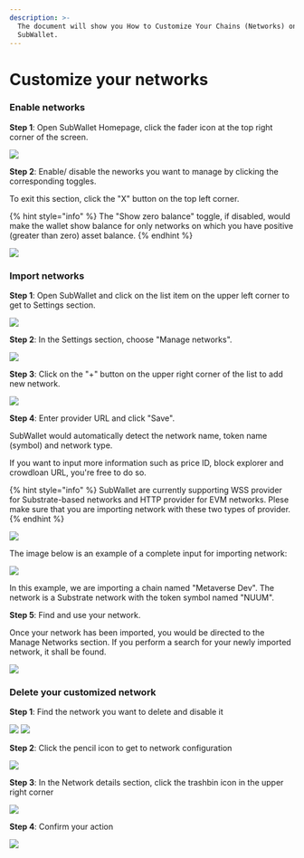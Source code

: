 ```yaml
---
description: >-
  The document will show you How to Customize Your Chains (Networks) on
  SubWallet.
---
```


# Customize your networks

### **Enable networks**

**Step 1**:  Open SubWallet Homepage, click the fader icon at the top right corner of the screen.

![](<../.gitbook/assets/image (221).png>)

**Step 2**: Enable/ disable the neworks you want to manage by clicking the corresponding toggles.&#x20;

To exit this section, click the "X" button on the top left corner.&#x20;

{% hint style="info" %}
The "Show zero balance" toggle, if disabled, would make the wallet show balance for only networks on which you have positive (greater than zero) asset balance.&#x20;
{% endhint %}

![](https://files.gitbook.com/v0/b/gitbook-x-prod.appspot.com/o/spaces%2F2zseowhOCGE5xsJFb2z5%2Fuploads%2F0A6KAEL50ZahnhOkDV2C%2FScreenshot\_28.png?alt=media\&token=e46f48d2-4d19-4344-926c-317544469994)



### Import networks

**Step 1**: Open SubWallet and click on the list item on the upper left corner to get to Settings section.

![](<../.gitbook/assets/image (209).png>)

**Step 2**: In the Settings section, choose "Manage networks".

![](https://files.gitbook.com/v0/b/gitbook-x-prod.appspot.com/o/spaces%2F2zseowhOCGE5xsJFb2z5%2Fuploads%2FhYQjmBk7PzG37t387kAr%2FScreenshot\_35.png?alt=media\&token=19d1dfcb-e747-44e8-bc77-6ac1785c0efb)

**Step 3**: Click on the "+" button on the upper right corner of the list to add new network.

![](https://files.gitbook.com/v0/b/gitbook-x-prod.appspot.com/o/spaces%2F2zseowhOCGE5xsJFb2z5%2Fuploads%2FSYGD6YKG99gAPbJ7w2B8%2FScreenshot\_36.png?alt=media\&token=b11ad0da-ebf9-4545-9ded-4ffbf906e9ce)



**Step 4**: Enter provider URL and click "Save".

SubWallet would automatically detect the network name, token name (symbol) and network type.&#x20;

If you want to input more information such as price ID, block explorer and crowdloan URL, you're free to do so.&#x20;

{% hint style="info" %}
SubWallet are currently supporting WSS provider for Substrate-based networks and HTTP provider for EVM networks. Plese make sure that you are importing network with these two types of provider.&#x20;
{% endhint %}

![](https://files.gitbook.com/v0/b/gitbook-x-prod.appspot.com/o/spaces%2F2zseowhOCGE5xsJFb2z5%2Fuploads%2FUUlzCBgx8gqjyNCc8Sjf%2FScreenshot\_37.png?alt=media\&token=597b603d-93e2-4fab-9aa9-f801a61a84c4)

The image below is an example of a complete input for importing network:

![](https://files.gitbook.com/v0/b/gitbook-x-prod.appspot.com/o/spaces%2F2zseowhOCGE5xsJFb2z5%2Fuploads%2ForlC007evum0B6N5REPo%2FScreenshot\_11.png?alt=media\&token=fe480387-253e-4167-83d7-623393292de6)

In this example, we are importing a chain named "Metaverse Dev". The network is a Substrate network with the token symbol named "NUUM".&#x20;



**Step 5**: Find and use your network.

Once your network has been imported, you would be directed to the Manage Networks section. If you perform a search for your newly imported network, it shall be found.&#x20;

![](<../.gitbook/assets/image (215).png>)



### Delete your customized network

**Step 1**: Find the network you want to delete and disable it

![](<../.gitbook/assets/Screenshot 2023-07-06 164653.png>) ![](<../.gitbook/assets/Screenshot 2023-07-06 164744.png>)



**Step 2**: Click the pencil icon to get to network configuration

![](<../.gitbook/assets/Screenshot 2023-07-06 164744 (1).png>)



**Step 3**: In the Network details section, click the trashbin icon in the upper right corner

![](<../.gitbook/assets/Screenshot 2023-07-06 164801.png>)



**Step 4**: Confirm your action

![](<../.gitbook/assets/Screenshot 2023-07-06 164816.png>)
